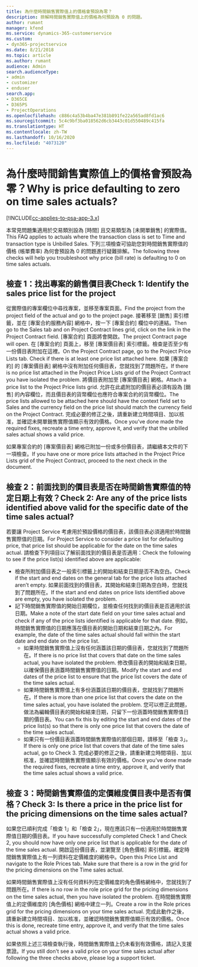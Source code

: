 ```yaml
---
title: 為什麼時間銷售實際值上的價格會預設為零？
description: 排解時間銷售實際值上的價格為何預設為 0 的問題。
author: rumant
manager: kfend
ms.service: dynamics-365-customerservice
ms.custom:
- dyn365-projectservice
ms.date: 8/21/2018
ms.topic: article
ms.author: rumant
audience: Admin
search.audienceType:
- admin
- customizer
- enduser
search.app:
- D365CE
- D365PS
- ProjectOperations
ms.openlocfilehash: c886c4a53b4ba47e381b891fe22a565ad8fd1ac6
ms.sourcegitcommit: 5c4c9bf3ba018562d6cb3443c01d550489c415fa
ms.translationtype: HT
ms.contentlocale: zh-TW
ms.lasthandoff: 10/16/2020
ms.locfileid: "4073120"
---
```

# <a name="why-is-price-defaulting-to-zero-on-time-sales-actuals"></a><span data-ttu-id="106b5-103">為什麼時間銷售實際值上的價格會預設為零？</span><span class="sxs-lookup"><span data-stu-id="106b5-103">Why is price defaulting to zero on time sales actuals?</span></span>

[!INCLUDE[cc-applies-to-psa-app-3.x](../includes/cc-applies-to-psa-app-3x.md)]

<span data-ttu-id="106b5-104">本常見問題集適用於交易類別設為 [時間] 且交易類型為 [未開單銷售] 的實際值。</span><span class="sxs-lookup"><span data-stu-id="106b5-104">This FAQ applies to actuals where the transaction class is set to Time and transaction type is Unbilled Sales.</span></span> <span data-ttu-id="106b5-105">下列三項檢查可協助您對時間銷售實際值的價格 (帳單費率) 為何會預設為 0 的問題進行疑難排解。</span><span class="sxs-lookup"><span data-stu-id="106b5-105">The following three checks will help you troubleshoot why price (bill rate) is defaulting to 0 on time sales actuals.</span></span>

## <a name="check-1-identify-the-sales-price-list-for-the-project"></a><span data-ttu-id="106b5-106">檢查 1：找出專案的銷售價目表</span><span class="sxs-lookup"><span data-stu-id="106b5-106">Check 1: Identify the sales price list for the project</span></span>

<span data-ttu-id="106b5-107">從實際值的專案欄位中尋找專案，並移至專案頁面。</span><span class="sxs-lookup"><span data-stu-id="106b5-107">Find the project from the project field of the actual and go to the project page.</span></span> <span data-ttu-id="106b5-108">接著移至 [銷售] 索引標籤，並在 [專案合約服務內容] 網格中，按一下 [專案合約] 欄位中的連結。</span><span class="sxs-lookup"><span data-stu-id="106b5-108">Then go to the Sales tab and on Project Contract lines grid, click on the link in the Project Contract field.</span></span> <span data-ttu-id="106b5-109">[專案合約] 頁面將會開啟。</span><span class="sxs-lookup"><span data-stu-id="106b5-109">The project Contract page will open.</span></span> <span data-ttu-id="106b5-110">在 [專案合約] 頁面上，移至 [專案價目表] 索引標籤。檢查是否至少有一份價目表附加在這裡。</span><span class="sxs-lookup"><span data-stu-id="106b5-110">On the Project Contract page, go to the Project Price Lists tab. Check if there is at least one price list attached here.</span></span> <span data-ttu-id="106b5-111">如果 [專案合約] 的 [專案價目表] 網格中沒有附加任何價目表，您就找到了問題所在。</span><span class="sxs-lookup"><span data-stu-id="106b5-111">If there is no price list attached in the Project Price Lists grid of the Project Contract you have isolated the problem.</span></span> <span data-ttu-id="106b5-112">將價目表附加至 [專案價目表] 網格。</span><span class="sxs-lookup"><span data-stu-id="106b5-112">Attach a price list to the Project Price lists grid.</span></span> <span data-ttu-id="106b5-113">允許在此處附加的價目表必須有設為 [銷售] 的內容欄位，而且價目表的貨幣欄位也應符合專案合約的貨幣欄位。</span><span class="sxs-lookup"><span data-stu-id="106b5-113">The price lists allowed to be attached here should have the context field set to Sales and the currency field on the price list should match the currency field on the Project Contract.</span></span> <span data-ttu-id="106b5-114">完成必要的修正之後，請重新建立時間項目、加以核准，並確認未開單銷售實際值顯示有效的價格。</span><span class="sxs-lookup"><span data-stu-id="106b5-114">Once you’ve done made the required fixes, recreate a time entry, approve it, and verify that the unbilled sales actual shows a valid price.</span></span> 

<span data-ttu-id="106b5-115">如果專案合約的 [專案價目表] 網格已附加一份或多份價目表，請繼續本文件的下一項檢查。</span><span class="sxs-lookup"><span data-stu-id="106b5-115">If you have one or more price lists attached in the Project Price Lists grid of the Project Contract, proceed to the next check in the document.</span></span>

## <a name="check-2-are-any-of-the-price-lists-identified-above-valid-for-the-specific-date-of-the-time-sales-actual"></a><span data-ttu-id="106b5-116">檢查 2：前面找到的價目表是否在時間銷售實際值的特定日期上有效？</span><span class="sxs-lookup"><span data-stu-id="106b5-116">Check 2: Are any of the price lists identified above valid for the specific date of the time sales actual?</span></span>

<span data-ttu-id="106b5-117">若要讓 Project Service 考慮用於預設價格的價目表，該價目表必須適用於時間銷售實際值的日期。</span><span class="sxs-lookup"><span data-stu-id="106b5-117">For Project Service to consider a price list for defaulting price, that price list should be applicable for the date on the time sales actual.</span></span> <span data-ttu-id="106b5-118">請檢查下列項目以了解前面找到的價目表是否適用：</span><span class="sxs-lookup"><span data-stu-id="106b5-118">Check the following to see if the price list(s) identified above are applicable:</span></span>
- <span data-ttu-id="106b5-119">檢查所附加價目表之一般索引標籤上的開始和結束日期是否不為空白。</span><span class="sxs-lookup"><span data-stu-id="106b5-119">Check if the start and end dates on the general tab for the price lists attached aren’t empty.</span></span> <span data-ttu-id="106b5-120">如果前面找到的價目表，其開始和結束日期為空白時，您就找到了問題所在。</span><span class="sxs-lookup"><span data-stu-id="106b5-120">If the start and end dates on price lists identified above are empty, you have isolated the problem.</span></span> 
- <span data-ttu-id="106b5-121">記下時間銷售實際值的開始日期欄位，並檢查任何找到的價目表是否適用於該日期。</span><span class="sxs-lookup"><span data-stu-id="106b5-121">Make a note of the start date field on your time sales actual and check if any of the price lists identified is applicable for that date.</span></span> <span data-ttu-id="106b5-122">例如，時間銷售實際值的日期應落在價目表的開始日期和結束日期之內。</span><span class="sxs-lookup"><span data-stu-id="106b5-122">For example, the date of the time sales actual should fall within the start date and end date on the price list.</span></span> 
    - <span data-ttu-id="106b5-123">如果時間銷售實際值上沒有任何涵蓋該日期的價目表，您就找到了問題所在。</span><span class="sxs-lookup"><span data-stu-id="106b5-123">If there is no price list that covers that date on the time sales actual, you have isolated the problem.</span></span> <span data-ttu-id="106b5-124">修改價目表的開始和結束日期，以確保價目表涵蓋時間銷售實際值的日期。</span><span class="sxs-lookup"><span data-stu-id="106b5-124">Modify the start and end dates of the price list to ensure that the price list covers the date of the time sales actual.</span></span> 
    - <span data-ttu-id="106b5-125">如果時間銷售實際值上有多份涵蓋該日期的價目表，您就找到了問題所在。</span><span class="sxs-lookup"><span data-stu-id="106b5-125">If there is more than one price list that covers the date on the time sales actual, you have isolated the problem.</span></span> <span data-ttu-id="106b5-126">您可以修正此問題，做法為編輯價目表的開始和結束日期，只留下一份涵蓋時間銷售實際值日期的價目表。</span><span class="sxs-lookup"><span data-stu-id="106b5-126">You can fix this by editing the start and end dates of the price list(s) so that there is only one price list that covers the date of the time sales actual.</span></span> 
    - <span data-ttu-id="106b5-127">如果只有一份價目表涵蓋時間銷售實際值的那個日期，請移至「檢查 3」。</span><span class="sxs-lookup"><span data-stu-id="106b5-127">If there is only one price list that covers that date of the time sales actual, go to Check 3.</span></span>
<span data-ttu-id="106b5-128">完成必要的修正之後，請重新建立時間項目、加以核准，並確認時間銷售實際值顯示有效的價格。</span><span class="sxs-lookup"><span data-stu-id="106b5-128">Once you’ve done made the required fixes, recreate a time entry, approve it, and verify that the time sales actual shows a valid price.</span></span>

## <a name="check-3-is-there-a-price-in-the-price-list-for-the-pricing-dimensions-on-the-time-sales-actual"></a><span data-ttu-id="106b5-129">檢查 3：時間銷售實際值的定價維度價目表中是否有價格？</span><span class="sxs-lookup"><span data-stu-id="106b5-129">Check 3: Is there a price in the price list for the pricing dimensions on the time sales actual?</span></span>

<span data-ttu-id="106b5-130">如果您已順利完成「檢查 1」和「檢查 2」，現在應該只有一份適用於時間銷售實際值日期的價目表。</span><span class="sxs-lookup"><span data-stu-id="106b5-130">If you have successfully completed Check 1 and Check 2, you should now have only one price list that is applicable for the date of the time sales actual.</span></span> <span data-ttu-id="106b5-131">開啟這份價目表，並瀏覽至 [角色價格] 索引標籤。確定時間銷售實際值上有一列資料在定價維度的網格中。</span><span class="sxs-lookup"><span data-stu-id="106b5-131">Open this Price List and navigate to the Role Prices tab. Make sure that there is a row in the grid for the pricing dimensions on the Time sales actual.</span></span>

<span data-ttu-id="106b5-132">如果時間銷售實際值上沒有任何資料列在定價維度的角色價格網格中，您就找到了問題所在。</span><span class="sxs-lookup"><span data-stu-id="106b5-132">If there is no row in the role price grid for the pricing dimensions on the time sales actual, then you have isolated the problem.</span></span> <span data-ttu-id="106b5-133">在時間銷售實際值上的定價維度的 [角色價格] 網格中建立一列。</span><span class="sxs-lookup"><span data-stu-id="106b5-133">Create a row in the Role prices grid for the pricing dimensions on your time sales actual.</span></span> <span data-ttu-id="106b5-134">完成此動作之後，請重新建立時間項目、加以核准，並確認時間銷售實際值顯示有效的價格。</span><span class="sxs-lookup"><span data-stu-id="106b5-134">Once this is done, recreate time entry, approve it, and verify that the time sales actual shows a valid price.</span></span>

<span data-ttu-id="106b5-135">如果依照上述三項檢查執行後，時間銷售實際值上仍未看到有效價格，請記入支援票證。</span><span class="sxs-lookup"><span data-stu-id="106b5-135">If you still don't see a valid price on your time sales actual after following the three checks above, please log a support ticket.</span></span> 


